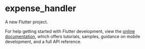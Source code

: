 # expense_handler

A new Flutter project.

For help getting started with Flutter development, view the
[online documentation](https://docs.flutter.dev/), which offers tutorials,
samples, guidance on mobile development, and a full API reference.
